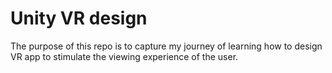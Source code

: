 # Unity VR design

The purpose of this repo is to capture my journey of learning how to design VR app to stimulate the viewing experience of the user.